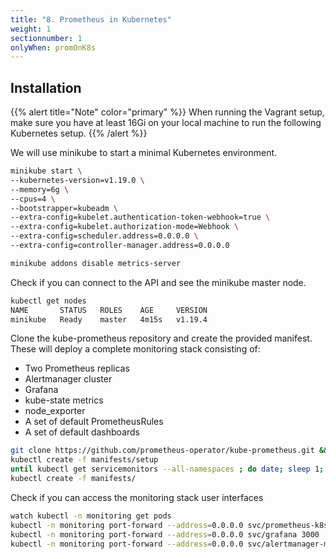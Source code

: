 ```yaml
---
title: "8. Prometheus in Kubernetes"
weight: 1
sectionnumber: 1
onlyWhen: promOnK8s
---
```


## Installation

{{% alert title="Note" color="primary" %}}
When running the Vagrant setup, make sure you have at least 16Gi on your local machine to run the following Kubernetes setup.
{{% /alert %}}

We will use minikube to start a minimal Kubernetes environment.

```bash
minikube start \
--kubernetes-version=v1.19.0 \
--memory=6g \
--cpus=4 \
--bootstrapper=kubeadm \
--extra-config=kubelet.authentication-token-webhook=true \
--extra-config=kubelet.authorization-mode=Webhook \
--extra-config=scheduler.address=0.0.0.0 \
--extra-config=controller-manager.address=0.0.0.0

minikube addons disable metrics-server
```

Check if you can connect to the API and see the minikube master node.
```bash
kubectl get nodes
NAME       STATUS   ROLES    AGE     VERSION
minikube   Ready    master   4m15s   v1.19.4
```

Clone the kube-prometheus repository and create the provided manifest. These will deploy a complete monitoring stack consisting of:

* Two Prometheus replicas
* Alertmanager cluster
* Grafana
* kube-state metrics
* node_exporter
* A set of default PrometheusRules
* A set of default dashboards

```bash
git clone https://github.com/prometheus-operator/kube-prometheus.git && cd kube-prometheus
kubectl create -f manifests/setup
until kubectl get servicemonitors --all-namespaces ; do date; sleep 1; echo ""; done
kubectl create -f manifests/
```

Check if you can access the monitoring stack user interfaces
```bash
watch kubectl -n monitoring get pods
kubectl -n monitoring port-forward --address=0.0.0.0 svc/prometheus-k8s 9090
kubectl -n monitoring port-forward --address=0.0.0.0 svc/grafana 3000
kubectl -n monitoring port-forward --address=0.0.0.0 svc/alertmanager-main 9093
```
